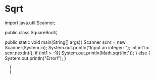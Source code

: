 Sqrt
====
import java.util.Scanner;

public class SquareRoot{

   public static void main(String[] args){
      Scanner scnr = new Scanner(System.in);
      System.out.println("Input an integer: ");
      int int1 = scnr.nextInt();
      if (int1 > -1){
      System.out.println(Math.sqrt(int1));
      } else {
      System.out.println("Error!");
      }
      
      
      
      }
      }
      
